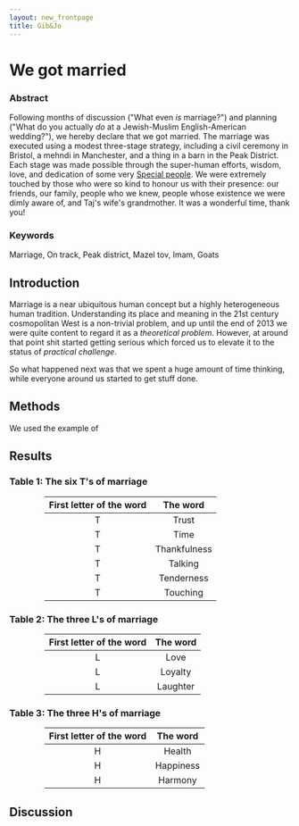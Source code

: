 ```yaml
---
layout: new_frontpage
title: Gib&Jo
---
```


<div class="text-center">
	<h1>We got married</h1>
</div>
<div class="text-center">
	<h3>Abstract</h3>
	<p>Following months of discussion ("What even <em>is</em> marriage?") and planning ("What do you actually <em>do</em> at a Jewish-Muslim English-American wedding?"), we hereby declare that we got married. The marriage was executed using a modest three-stage strategy, including a civil ceremony in Bristol, a mehndi in Manchester, and a thing in a barn in the Peak District. Each stage was made possible through the super-human efforts, wisdom, love, and dedication of some very <a href="/special_people/">Special people</a>. We were extremely touched by those who were so kind to honour us with their presence: our friends, our family, people who we knew, people whose existence we were dimly aware of, and Taj's wife's grandmother. It was a wonderful time, thank you!</p>
</div>


### Keywords

Marriage, On track, Peak district, Mazel tov, Imam, Goats


## Introduction

Marriage is a near ubiquitous human concept but a highly heterogeneous human tradition. Understanding its place and meaning in the 21st century cosmopolitan West is a non-trivial problem, and up until the end of 2013 we were quite content to regard it as a *theoretical problem*. However, at around that point shit started getting serious which forced us to elevate it to the status of *practical challenge*.

So what happened next was that we spent a huge amount of time thinking, while everyone around us started to get stuff done.


## Methods

We used the example of 



## Results



<h3>Table 1: The six T's of marriage</h3>
<table class="table table-striped" style="width: 75%; margin: 0px auto;">
    <thead>
        <tr>
            <th style="text-align: center;">First letter of the word</th>
            <th style="text-align: center;">The word</th>
        </tr>
    </thead>
    <tbody>
        <tr>
            <td style="text-align: center;">T</td>
            <td style="text-align: center;">Trust</td>
        </tr>
        <tr>
            <td style="text-align: center;">T</td>
            <td style="text-align: center;">Time</td>
        </tr>
        <tr>
            <td style="text-align: center;">T</td>
            <td style="text-align: center;">Thankfulness</td>
        </tr>
        <tr>
            <td style="text-align: center;">T</td>
            <td style="text-align: center;">Talking</td>
        </tr>
        <tr>
            <td style="text-align: center;">T</td>
            <td style="text-align: center;">Tenderness</td>
        </tr>
        <tr>
            <td style="text-align: center;">T</td>
            <td style="text-align: center;">Touching</td>
        </tr>
    </tbody>
</table>

<h3>Table 2: The three L's of marriage</h3>
<table class="table table-striped" style="width: 75%; margin: 0px auto;">
    <thead>
        <tr>
            <th style="text-align: center;">First letter of the word</th>
            <th style="text-align: center;">The word</th>
        </tr>
    </thead>
    <tbody>
        <tr>
            <td style="text-align: center;">L</td>
            <td style="text-align: center;">Love</td>
        </tr>
        <tr>
            <td style="text-align: center;">L</td>
            <td style="text-align: center;">Loyalty</td>
        </tr>
        <tr>
            <td style="text-align: center;">L</td>
            <td style="text-align: center;">Laughter</td>
        </tr>
    </tbody>
</table>

<h3>Table 3: The three H's of marriage</h3>
<table class="table table-striped" style="width: 75%; margin: 0px auto;">
    <thead>
        <tr>
            <th style="text-align: center;">First letter of the word</th>
            <th style="text-align: center;">The word</th>
        </tr>
    </thead>
    <tbody>
        <tr>
            <td style="text-align: center;">H</td>
            <td style="text-align: center;">Health</td>
        </tr>
        <tr>
            <td style="text-align: center;">H</td>
            <td style="text-align: center;">Happiness</td>
        </tr>
        <tr>
            <td style="text-align: center;">H</td>
            <td style="text-align: center;">Harmony</td>
        </tr>
    </tbody>
</table>


## Discussion



